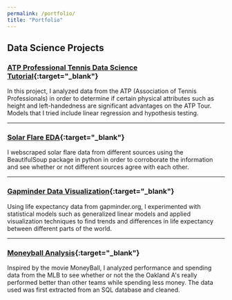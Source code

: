 ```yaml
---
permalink: /portfolio/
title: "Portfolio"
---
```

## Data Science Projects

### [ATP Professional Tennis Data Science Tutorial](https://github.com/eli4278/eli/blob/main/ATP_Data_Analysis.ipynb){:target="_blank"}

In this project, I analyzed data from the ATP (Association of Tennis Professionals) in order to determine if certain physical attributes such as height and left-handedness are significant advantages on the ATP Tour. Models that I tried include linear regression and hypothesis testing.

<!-- <img src="/images/tennis_serve.jpg?raw=true"/> -->

---
### [Solar Flare EDA](https://github.com/eli4278/eli/blob/main/solar_flares.ipynb){:target="_blank"}

I webscraped solar flare data from different sources using the BeautifulSoup package in python in order to corroborate the information and see whether or not different sources agree with each other.

<!-- <img src="/images/solar_flare.jpg?raw=true"/> -->

---
### [Gapminder Data Visualization](https://github.com/eli4278/eli/blob/main/gapminder.ipynb){:target="_blank"}

Using life expectancy data from gapminder.org, I experimented with statistical models such as generalized linear models and applied visualization techniques to find trends and differences in life expectancy between different parts of the world.

<!-- <img src="/images/life_expectancy.svg?raw=true"/> -->

---
### [Moneyball Analysis](https://github.com/eli4278/eli/blob/main/moneyball.ipynb){:target="_blank"}

Inspired by the movie MoneyBall, I analyzed performance and spending data from the MLB to see whether or not the the Oakland A's really performed better than other teams while spending less money. The data used was first extracted from an SQL database and cleaned.

<!-- <img src="/images/moneyball.jpg?raw=true"/> -->
